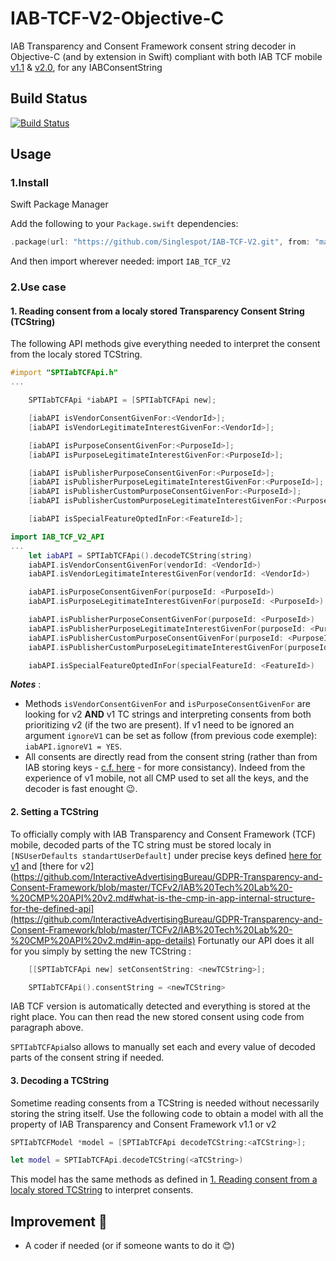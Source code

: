 # IAB-TCF-V2-Objective-C
IAB Transparency and Consent Framework consent string decoder in Objective-C (and by extension in Swift) compliant with both IAB TCF mobile [v1.1](https://github.com/InteractiveAdvertisingBureau/GDPR-Transparency-and-Consent-Framework/blob/master/Consent%20string%20and%20vendor%20list%20formats%20v1.1%20Final.md) & [v2.0](https://github.com/InteractiveAdvertisingBureau/GDPR-Transparency-and-Consent-Framework/blob/master/TCFv2/IAB%20Tech%20Lab%20-%20Consent%20string%20and%20vendor%20list%20formats%20v2.md#tc-string-format), for any IABConsentString

## Build Status
[![Build Status](https://travis-ci.com/Singlespot/IAB-TCF-V2-Objective-C.svg?branch=master)](https://travis-ci.com/Singlspot/IAB-TCF-V2-Objective-C)

## Usage
### 1.Install

Swift Package Manager

Add the following to your `Package.swift` dependencies:

```Swift
.package(url: "https://github.com/Singlespot/IAB-TCF-V2.git", from: "master"),
```
And then import wherever needed: import `IAB_TCF_V2`

### 2.Use case
<a id="readingConsent"></a>
#### 1. Reading consent from a localy stored Transparency Consent String (TCString)

The following API methods give everything needed to interpret the consent from the localy stored TCString.
```Objective-C
#import "SPTIabTCFApi.h"
...

    SPTIabTCFApi *iabAPI = [SPTIabTCFApi new];

    [iabAPI isVendorConsentGivenFor:<VendorId>];
    [iabAPI isVendorLegitimateInterestGivenFor:<VendorId>];

    [iabAPI isPurposeConsentGivenFor:<PurposeId>];
    [iabAPI isPurposeLegitimateInterestGivenFor:<PurposeId>];

    [iabAPI isPublisherPurposeConsentGivenFor:<PurposeId>];
    [iabAPI isPublisherPurposeLegitimateInterestGivenFor:<PurposeId>];
    [iabAPI isPublisherCustomPurposeConsentGivenFor:<PurposeId>];
    [iabAPI isPublisherCustomPurposeLegitimateInterestGivenFor:<PurposeId>];

    [iabAPI isSpecialFeatureOptedInFor:<FeatureId>];
```
```Swift
import IAB_TCF_V2_API
...
	let iabAPI = SPTIabTCFApi().decodeTCString(string)
	iabAPI.isVendorConsentGivenFor(vendorId: <VendorId>)
	iabAPI.isVendorLegitimateInterestGivenFor(vendorId: <VendorId>)

	iabAPI.isPurposeConsentGivenFor(purposeId: <PurposeId>)
	iabAPI.isPurposeLegitimateInterestGivenFor(purposeId: <PurposeId>)

	iabAPI.isPublisherPurposeConsentGivenFor(purposeId: <PurposeId>)
	iabAPI.isPublisherPurposeLegitimateInterestGivenFor(purposeId: <PurposeId>)
	iabAPI.isPublisherCustomPurposeConsentGivenFor(purposeId: <PurposeId>)
	iabAPI.isPublisherCustomPurposeLegitimateInterestGivenFor(purposeId: <PurposeId>)

	iabAPI.isSpecialFeatureOptedInFor(specialFeatureId: <FeatureId>)
```

***Notes*** :
* Methods `isVendorConsentGivenFor` and `isPurposeConsentGivenFor` are looking for v2 **AND** v1 TC strings and interpreting consents from both prioritizing v2 (if the two are present). If v1 need to be ignored an argument `ignoreV1` can be set as follow (from previous code exemple): `iabAPI.ignoreV1 = YES`.
* All consents are directly read from the consent string (rather than from IAB storing keys - [c.f. here](#settingATCSString) - for more consistancy). Indeed from the experience of v1 mobile, not all CMP used to set all the keys, and the decoder is fast enought 😉.

<a id="settingATCSString"></a>
#### 2. Setting a TCString

To officially comply with IAB Transparency and Consent Framework (TCF) mobile, decoded parts of the TC string must be stored localy in `[NSUserDefaults standartUserDefault]` under precise keys defined [here for v1](https://github.com/InteractiveAdvertisingBureau/GDPR-Transparency-and-Consent-Framework/blob/master/Mobile%20In-App%20Consent%20APIs%20v1.0%20Final.md#cmp-internal-structure-defined-api-) and [there for v2](https://github.com/InteractiveAdvertisingBureau/GDPR-Transparency-and-Consent-Framework/blob/master/TCFv2/IAB%20Tech%20Lab%20-%20CMP%20API%20v2.md#what-is-the-cmp-in-app-internal-structure-for-the-defined-api](https://github.com/InteractiveAdvertisingBureau/GDPR-Transparency-and-Consent-Framework/blob/master/TCFv2/IAB%20Tech%20Lab%20-%20CMP%20API%20v2.md#in-app-details)
Fortunatly our API does it all for you simply by setting the new TCString :
```Objective-C
    [[SPTIabTCFApi new] setConsentString: <newTCString>];
```
```Swift
	SPTIabTCFApi().consentString = <newTCString>
```
IAB TCF version is automatically detected and everything is stored at the right place. You can then read the new stored consent using code from paragraph above.

`SPTIabTCFApi`also allows to manually set each and every value of decoded parts of the consent string if needed.


#### 3. Decoding a TCString

Sometime reading consents from a TCString is needed without necessarily storing the string itself.
Use the following code to obtain a model with all the property of IAB Transparency and Consent Framework v1.1 or v2

```Objective-C
SPTIabTCFModel *model = [SPTIabTCFApi decodeTCString:<aTCString>];
```
```Swift
let model = SPTIabTCFApi.decodeTCString(<aTCString>)
```
This model has the same methods as defined in [1. Reading consent from a localy stored TCString](#readingConsent) to interpret consents.


## Improvement 🚀
- A coder if needed (or if someone wants to do it 😊)
